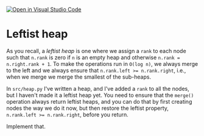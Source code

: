 [![Open in Visual Studio Code](https://classroom.github.com/assets/open-in-vscode-c66648af7eb3fe8bc4f294546bfd86ef473780cde1dea487d3c4ff354943c9ae.svg)](https://classroom.github.com/online_ide?assignment_repo_id=9551950&assignment_repo_type=AssignmentRepo)
# Leftist heap

As you recall, a *leftist heap* is one where we assign a `rank` to each node such that `n.rank` is zero if `n` is an empty heap and otherwise `n.rank = n.right.rank + 1`. To make the operations run in `O(log n)`, we always merge to the left and we always ensure that `n.rank.left >= n.rank.right`, i.e., when we merge we merge the smallest of the sub-heaps.

In `src/heap.py` I've written a heap, and I've added a `rank` to all the nodes, but I haven't made it a leftist heap yet. You need to ensure that the `merge()` operation always return leftist heaps, and you can do that by first creating nodes the way we do it now, but then restore the leftist property, `n.rank.left >= n.rank.right`, before you return.

Implement that.
